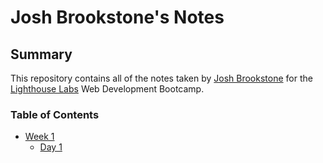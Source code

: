 # Josh Brookstone's Notes

## Summary 

This repository contains all of the notes taken by [Josh Brookstone](https://github.com/joshbrookstone) for the [Lighthouse Labs](https://www.lighthouselabs.ca/) Web Development Bootcamp.

### Table of Contents
* [Week 1](/Week_1)
  * [Day 1](/Week_1/Day_1)